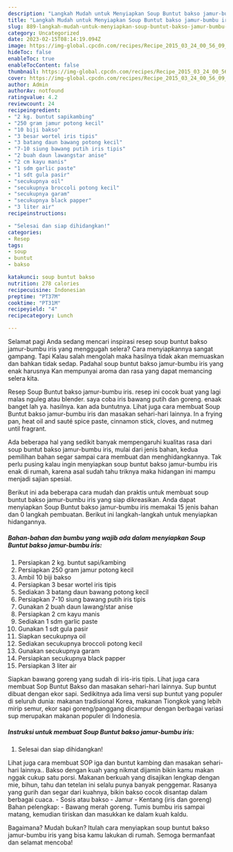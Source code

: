 ```yaml
---
description: "Langkah Mudah untuk Menyiapkan Soup Buntut bakso jamur-bumbu iris yang Menggugah Selera, Buat Buka Puasa Lezat Sekali"
title: "Langkah Mudah untuk Menyiapkan Soup Buntut bakso jamur-bumbu iris yang Menggugah Selera, Buat Buka Puasa Lezat Sekali"
slug: 889-langkah-mudah-untuk-menyiapkan-soup-buntut-bakso-jamur-bumbu-iris-yang-menggugah-selera-buat-buka-puasa-lezat-sekali
category: Uncategorized
date: 2023-02-15T08:14:19.094Z
image: https://img-global.cpcdn.com/recipes/Recipe_2015_03_24_00_56_09_45_17cb275931f460a9a8f2/680x482cq70/soup-buntut-bakso-jamur-bumbu-iris-foto-resep-utama.jpg
hideToc: false
enableToc: true
enableTocContent: false
thumbnail: https://img-global.cpcdn.com/recipes/Recipe_2015_03_24_00_56_09_45_17cb275931f460a9a8f2/680x482cq70/soup-buntut-bakso-jamur-bumbu-iris-foto-resep-utama.jpg
cover: https://img-global.cpcdn.com/recipes/Recipe_2015_03_24_00_56_09_45_17cb275931f460a9a8f2/680x482cq70/soup-buntut-bakso-jamur-bumbu-iris-foto-resep-utama.jpg
author: Admin
authorAv: notfound
ratingvalue: 4.2
reviewcount: 24
recipeingredient:
- "2 kg. buntut sapikambing"
- "250 gram jamur potong kecil"
- "10 biji bakso"
- "3 besar wortel iris tipis"
- "3 batang daun bawang potong kecil"
- "7-10 siung bawang putih iris tipis"
- "2 buah daun lawangstar anise"
- "2 cm kayu manis"
- "1 sdm garlic paste"
- "1 sdt gula pasir"
- "secukupnya oil"
- "secukupnya broccoli potong kecil"
- "secukupnya garam"
- "secukupnya black papper"
- "3 liter air"
recipeinstructions:

- "Selesai dan siap dihidangkan!"
categories:
- Resep
tags:
- soup
- buntut
- bakso

katakunci: soup buntut bakso 
nutrition: 278 calories
recipecuisine: Indonesian
preptime: "PT37M"
cooktime: "PT31M"
recipeyield: "4"
recipecategory: Lunch

---
```



Selamat pagi Anda sedang mencari inspirasi resep soup buntut bakso jamur-bumbu iris yang menggugah selera? Cara menyiapkannya sangat gampang. Tapi Kalau salah mengolah maka hasilnya tidak akan memuaskan dan bahkan tidak sedap. Padahal soup buntut bakso jamur-bumbu iris yang enak harusnya Kan mempunyai aroma dan rasa yang dapat memancing selera kita.


Resep Soup Buntut bakso jamur-bumbu iris. resep ini cocok buat yang lagi malas nguleg atau blender. saya coba iris bawang putih dan goreng. enaak banget lah ya. hasilnya. kan ada buntutnya. Lihat juga cara membuat Soup Buntut bakso jamur-bumbu iris dan masakan sehari-hari lainnya. In a frying pan, heat oil and sauté spice paste, cinnamon stick, cloves, and nutmeg until fragrant.

Ada beberapa hal yang sedikit banyak mempengaruhi kualitas rasa dari soup buntut bakso jamur-bumbu iris, mulai dari jenis bahan, kedua pemilihan bahan segar sampai cara membuat dan menghidangkannya. Tak perlu pusing kalau ingin menyiapkan soup buntut bakso jamur-bumbu iris enak di rumah, karena asal sudah tahu triknya maka hidangan ini mampu menjadi sajian spesial.


Berikut ini ada beberapa cara mudah dan praktis untuk membuat soup buntut bakso jamur-bumbu iris yang siap dikreasikan. Anda dapat menyiapkan Soup Buntut bakso jamur-bumbu iris memakai 15 jenis bahan dan 0 langkah pembuatan. Berikut ini langkah-langkah untuk menyiapkan hidangannya.

<!--inarticleads1-->

##### Bahan-bahan dan bumbu yang wajib ada dalam menyiapkan Soup Buntut bakso jamur-bumbu iris:

1. Persiapkan 2 kg. buntut sapi/kambing
1. Persiapkan 250 gram jamur potong kecil
1. Ambil 10 biji bakso
1. Persiapkan 3 besar wortel iris tipis
1. Sediakan 3 batang daun bawang potong kecil
1. Persiapkan 7-10 siung bawang putih iris tipis
1. Gunakan 2 buah daun lawang/star anise
1. Persiapkan 2 cm kayu manis
1. Sediakan 1 sdm garlic paste
1. Gunakan 1 sdt gula pasir
1. Siapkan secukupnya oil
1. Sediakan secukupnya broccoli potong kecil
1. Gunakan secukupnya garam
1. Persiapkan secukupnya black papper
1. Persiapkan 3 liter air


Siapkan bawang goreng yang sudah di iris-iris tipis. Lihat juga cara membuat Sop Buntut Bakso dan masakan sehari-hari lainnya. Sup buntut dibuat dengan ekor sapi. Sedikitnya ada lima versi sup buntut yang populer di seluruh dunia: makanan tradisional Korea, makanan Tiongkok yang lebih mirip semur, ekor sapi goreng/panggang dicampur dengan berbagai variasi sup merupakan makanan populer di Indonesia. 

<!--inarticleads2-->

##### Instruksi untuk membuat Soup Buntut bakso jamur-bumbu iris:


1. Selesai dan siap dihidangkan!

Lihat juga cara membuat SOP iga dan buntut kambing dan masakan sehari-hari lainnya.. Bakso dengan kuah yang nikmat dijamin bikin kamu makan nggak cukup satu porsi. Makanan berkuah yang disajikan lengkap dengan mie, bihun, tahu dan tetelan ini selalu punya banyak penggemar. Rasanya yang gurih dan segar dari kuahnya, bikin bakso cocok disantap dalam berbagai cuaca. - Sosis atau bakso - Jamur - Kentang (iris dan goreng) Bahan pelengkap: - Bawang merah goreng. Tumis bumbu iris sampai matang, kemudian tiriskan dan masukkan ke dalam kuah kaldu. 

Bagaimana? Mudah bukan? Itulah cara menyiapkan soup buntut bakso jamur-bumbu iris yang bisa kamu lakukan di rumah. Semoga bermanfaat dan selamat mencoba!
